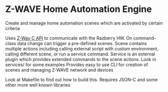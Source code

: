 # Z-WAVE Home Automation Engine
Create and manage home automation scenes which are activated by certain criteria

Uses [Z-Way C API](https://z-wave.me/z-way/) to communicate with the Razberry HW.
On command-class data change can trigger a pre-defined scenes.
Scene contains multiple actions including calling external script with custom environment,
calling different scene, or run a service command.
Service is an external plugin which provides extended commands to the scene actions. Look in services/ for some examples
Provides easy to use CLI for creation of scenes and managing Z-WAVE network and devices

Look at Makefile to find out how to build this. 
Requires JSON-C and some other more well known libraries
